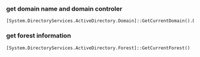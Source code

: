 ### get domain name and domain controler
```
[System.DirectoryServices.ActiveDirectory.Domain]::GetCurrentDomain().DomainControllers
```

### get forest information
```
[System.DirectoryServices.ActiveDirectory.Forest]::GetCurrentForest()
```

